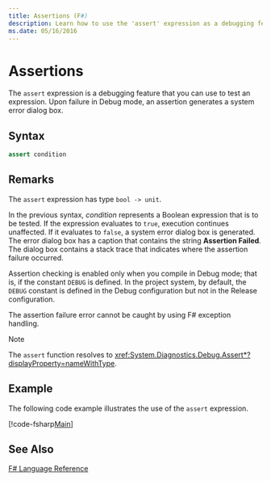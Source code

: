 ```yaml
---
title: Assertions (F#)
description: Learn how to use the 'assert' expression as a debugging feature for testing expressions in the F# programming language.
ms.date: 05/16/2016
---
```

# Assertions

The `assert` expression is a debugging feature that you can use to test an expression. Upon failure in Debug mode, an assertion generates a system error dialog box.

## Syntax

```fsharp
assert condition
```

## Remarks

The `assert` expression has type `bool -> unit`.

In the previous syntax, *condition* represents a Boolean expression that is to be tested. If the expression evaluates to `true`, execution continues unaffected. If it evaluates to `false`, a system error dialog box is generated. The error dialog box has a caption that contains the string **Assertion Failed**. The dialog box contains a stack trace that indicates where the assertion failure occurred.

Assertion checking is enabled only when you compile in Debug mode; that is, if the constant `DEBUG` is defined. In the project system, by default, the `DEBUG` constant is defined in the Debug configuration but not in the Release configuration.

The assertion failure error cannot be caught by using F# exception handling.

>[!NOTE]
The `assert` function resolves to <xref:System.Diagnostics.Debug.Assert*?displayProperty=nameWithType>.

## Example

The following code example illustrates the use of the `assert` expression.

[!code-fsharp[Main](../../../samples/snippets/fsharp/lang-ref-2/snippet5401.fs)]
    
## See Also

[F# Language Reference](index.md)

